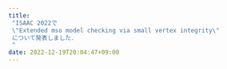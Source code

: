 ```yaml
---
title:
 "ISAAC 2022で
 \"Extended mso model checking via small vertex integrity\"
 について発表しました．
 "
date: 2022-12-19T20:04:47+09:00
---
```


